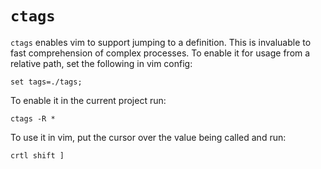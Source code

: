 # `ctags`

`ctags` enables vim to support jumping to a definition. This is invaluable to fast comprehension of complex processes.
To enable it for usage from a relative path, set the following in vim config:
```
set tags=./tags;
```
To enable it in the current project run:
```
ctags -R *
```
To use it in vim, put the cursor over the value being called and run:
```
crtl shift ]
```
